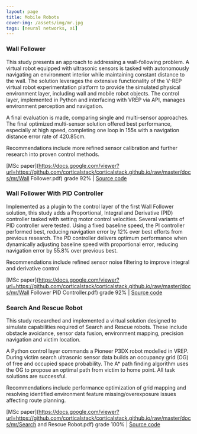```yaml
---
layout: page
title: Mobile Robots
cover-img: /assets/img/mr.jpg
tags: [neural networks, ai]
---
```

### Wall Follower
This study presents an approach to addressing a wall-following problem. A virtual robot equipped with ultrasonic sensors 
is tasked with autonomously navigating an environment interior while maintaining constant distance to the wall. The 
solution leverages the extensive functionality of the V-REP virtual robot experimentation platform to provide the 
simulated physical environment layer, including wall and mobile robot objects. The control layer, implemented in Python 
and interfacing with VREP via API, manages environment perception and navigation. 

A final evaluation is made, comparing single and multi-sensor approaches. The final optimized multi-sensor solution 
offered best performance, especially at high speed, completing one loop in 155s with a navigation distance error rate of 
420.85cm. 

Recommendations include more refined sensor calibration and further research into proven control methods.

[MSc paper](https://docs.google.com/viewer?url=https://github.com/corticalstack/corticalstack.github.io/raw/master/docs/mr/Wall Follower.pdf) grade 92%
 | [Source code](https://github.com/corticalstack/vrep-wall-follower)
 
### Wall Follower With PID Controller
Implemented as a plugin to the control layer of the first Wall Follower solution, this study adds a Proportional, Integral 
and Derivative (PID) controller tasked with setting motor control velocities. Several variants of PID controller were 
tested. Using a fixed baseline speed, the PI controller performed best, reducing navigation error by 12% over best efforts 
from previous research. The PD controller delivers optimum performance when dynamically adjusting baseline speed with 
proportional error, reducing navigation error by 55.8% over previous best. 

Recommendations include refined sensor noise filtering to improve integral and derivative control

[MSc paper](https://docs.google.com/viewer?url=https://github.com/corticalstack/corticalstack.github.io/raw/master/docs/mr/Wall Follower PID Controller.pdf) grade 92%
 | [Source code](https://github.com/corticalstack/vrep-wall-follower-pid)
 
### Search And Rescue Robot
This study researched and implemented a virtual solution designed to simulate capabilities required of Search and Rescue 
robots. These include obstacle avoidance, sensor data fusion, environment mapping, precision navigation and victim 
location. 

A Python control layer commands a Pioneer P3DX robot modelled in VREP. During victim search ultrasonic sensor data builds 
an occupancy grid (OG) of free and occupied space probability. The A* path finding algorithm uses the OG to propose an 
optimal path from victim to home point. All task solutions are successful. 

Recommendations include performance optimization of grid mapping and resolving identified environment feature 
missing/overexposure issues affecting route planning.

[MSc paper](https://docs.google.com/viewer?url=https://github.com/corticalstack/corticalstack.github.io/raw/master/docs/mr/Search and Rescue Robot.pdf) grade 100%
 | [Source code](https://github.com/corticalstack/vrep-search-rescue)

 